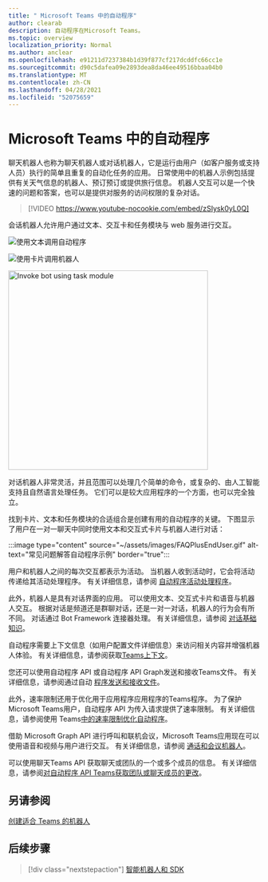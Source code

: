 ```yaml
---
title: " Microsoft Teams 中的自动程序"
author: clearab
description: 自动程序在Microsoft Teams。
ms.topic: overview
localization_priority: Normal
ms.author: anclear
ms.openlocfilehash: e91211d7237384b1d39f877cf217dcddfc66cc1e
ms.sourcegitcommit: d90c5dafea09e2893dea8da46ee49516bbaa04b0
ms.translationtype: MT
ms.contentlocale: zh-CN
ms.lasthandoff: 04/28/2021
ms.locfileid: "52075659"
---
```

# <a name="bots-in-microsoft-teams"></a> Microsoft Teams 中的自动程序

聊天机器人也称为聊天机器人或对话机器人，它是运行由用户（如客户服务或支持人员）执行的简单且重复的自动化任务的应用。 日常使用中的机器人示例包括提供有关天气信息的机器人、预订预订或提供旅行信息。 机器人交互可以是一个快速的问题和答案，也可以是提供对服务的访问权限的复杂对话。

> [!VIDEO https://www.youtube-nocookie.com/embed/zSIysk0yL0Q]

会话机器人允许用户通过文本、交互卡和任务模块与 web 服务进行交互。

![使用文本调用自动程序](~/assets/images/invokebotwithtext.png)

![使用卡片调用机器人](~/assets/images/invokebotwithcard.png)

<img src="~/assets/images/task-module-example.png" alt="Invoke bot using task module" width="400"/>

对话机器人非常灵活，并且范围可以处理几个简单的命令，或复杂的、由人工智能支持且自然语言处理任务。 它们可以是较大应用程序的一个方面，也可以完全独立。

找到卡片、文本和任务模块的合适组合是创建有用的自动程序的关键。 下图显示了用户在一对一聊天中同时使用文本和交互式卡片与机器人进行对话：

:::image type="content" source="~/assets/images/FAQPlusEndUser.gif" alt-text="常见问题解答自动程序示例" border="true":::

用户和机器人之间的每次交互都表示为活动。 当机器人收到活动时，它会将活动传递给其活动处理程序。 有关详细信息，请参阅 [自动程序活动处理程序](~/bots/bot-basics.md)。 

此外，机器人是具有对话界面的应用。 可以使用文本、交互式卡片和语音与机器人交互。 根据对话是频道还是群聊对话，还是一对一对话，机器人的行为会有所不同。 对话通过 Bot Framework 连接器处理。 有关详细信息，请参阅 [对话基础知识](~/bots/how-to/conversations/conversation-basics.md)。

自动程序需要上下文信息（如用户配置文件详细信息）来访问相关内容并增强机器人体验。 有关详细信息，请参阅获取[Teams上下文](~/bots/how-to/get-teams-context.md)。 

您还可以使用自动程序 API 或自动程序 API Graph发送和接收Teams文件。 有关详细信息，请参阅通过自动 [程序发送和接收文件](~/bots/how-to/bots-filesv4.md)。

此外，速率限制还用于优化用于应用程序应用程序的Teams程序。 为了保护Microsoft Teams用户，自动程序 API 为传入请求提供了速率限制。 有关详细信息，请参阅使用 Teams[中的速率限制优化自动程序](~/bots/how-to/rate-limit.md)。

借助 Microsoft Graph API 进行呼叫和联机会议，Microsoft Teams应用现在可以使用语音和视频与用户进行交互。 有关详细信息，请参阅 [通话和会议机器人](~/bots/calls-and-meetings/calls-meetings-bots-overview.md)。 

可以使用聊天Teams API 获取聊天或团队的一个或多个成员的信息。 有关详细信息，请参阅[对自动程序 API Teams获取团队或聊天成员的更改](~/resources/team-chat-member-api-changes.md)。

## <a name="see-also"></a>另请参阅

[创建适合 Teams 的机器人](~/bots/how-to/create-a-bot-for-teams.md)

## <a name="next-step"></a>后续步骤

> [!div class="nextstepaction"]
> [智能机器人和 SDK](~/bots/bot-features.md)
